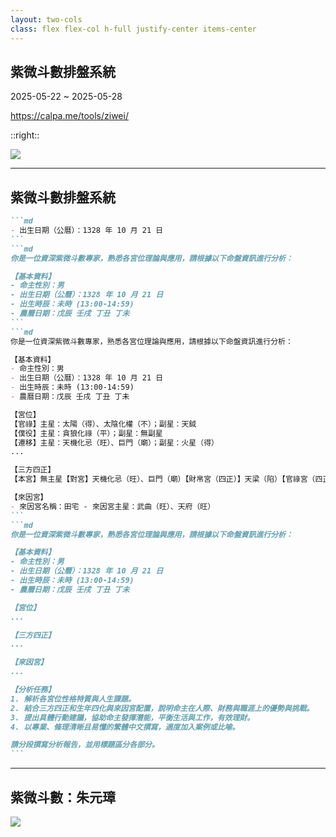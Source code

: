 ```yaml
---
layout: two-cols
class: flex flex-col h-full justify-center items-center
---
```


## 紫微斗數排盤系統

2025-05-22 ~ 2025-05-28

https://calpa.me/tools/ziwei/

::right::

<img src="https://assets.calpa.me/紫微斗數排盤系統.avif" class="w-full my-4 object-contain mx-auto" />

---

## 紫微斗數排盤系統

````md magic-move
```md
- 出生日期（公曆）：1328 年 10 月 21 日
```
```md
你是一位資深紫微斗數專家，熟悉各宮位理論與應用，請根據以下命盤資訊進行分析：

【基本資料】
- 命主性別：男
- 出生日期（公曆）：1328 年 10 月 21 日
- 出生時辰：未時 (13:00-14:59)
- 農曆日期：戊辰 壬戌 丁丑 丁未
```
```md
你是一位資深紫微斗數專家，熟悉各宮位理論與應用，請根據以下命盤資訊進行分析：

【基本資料】
- 命主性別：男
- 出生日期（公曆）：1328 年 10 月 21 日
- 出生時辰：未時 (13:00-14:59)
- 農曆日期：戊辰 壬戌 丁丑 丁未

【宮位】
【官祿】主星：太陽（得）、太陰化權（不）；副星：天鉞
【僕役】主星：貪狼化祿（平）；副星：無副星
【遷移】主星：天機化忌（旺）、巨門（廟）；副星：火星（得）
...

【三方四正】
【本宮】無主星【對宮】天機化忌（旺）、巨門（廟）【財帛宮（四正）】天梁（陷）【官祿宮（四正）】太陽（得）、太陰化權（不）

【來因宮】
- 來因宮名稱：田宅 - 來因宮主星：武曲（旺）、天府（旺）
```
```md
你是一位資深紫微斗數專家，熟悉各宮位理論與應用，請根據以下命盤資訊進行分析：

【基本資料】
- 命主性別：男
- 出生日期（公曆）：1328 年 10 月 21 日
- 出生時辰：未時 (13:00-14:59)
- 農曆日期：戊辰 壬戌 丁丑 丁未

【宮位】
...

【三方四正】
...

【來因宮】
...

【分析任務】
1. 解析各宮位性格特質與人生課題。
2. 結合三方四正和生年四化與來因宮配置，說明命主在人際、財務與職涯上的優勢與挑戰。
3. 提出具體行動建議，協助命主發揮潛能，平衡生活與工作，有效理財。
4. 以專業、條理清晰且易懂的繁體中文撰寫，適度加入案例或比喻。

請分段撰寫分析報告，並用標題區分各部分。
```
````

---

## 紫微斗數：朱元璋

<img src="https://assets.calpa.me/朱元璋-紫微斗數.avif" class="h-full w-full p-4 object-contain mx-auto" />